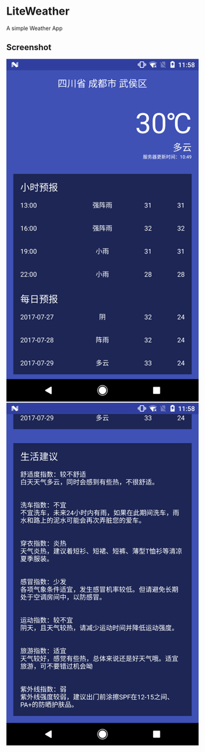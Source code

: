 # LiteWeather
A simple Weather App

## Screenshot

![pic1](https://github.com/homaing/LiteWeather/blob/master/device-2017-07-27-115833.png?raw=true)
![pic2l](https://github.com/homaing/LiteWeather/blob/master/device-2017-07-27-115910.png?raw=true)
